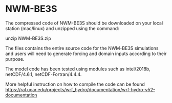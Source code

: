 # NWM-BE3S

The compressed code of NWM-BE3S should be downloaded on your local station (mac/linux) and unzipped using the command: 

unzip NWM-BE3S.zip

The files contains the entire source code for the NWM-BE3S simulations and users will need to generate forcing and domain inputs according to their purpose.

The model code has been tested using modules such as intel/2018b, netCDF/4.6.1, netCDF-Fortran/4.4.4. 

More helpful instruction on how to compile the code can be found https://ral.ucar.edu/projects/wrf_hydro/documentation/wrf-hydro-v52-documentation
